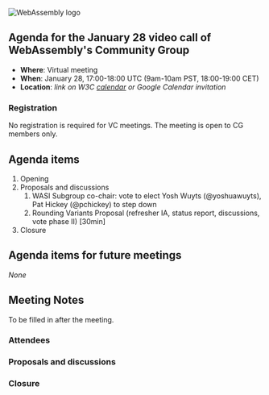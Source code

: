 ![WebAssembly logo](/images/WebAssembly.png)

## Agenda for the January 28 video call of WebAssembly's Community Group

- **Where**: Virtual meeting
- **When**: January 28, 17:00-18:00 UTC (9am-10am PST, 18:00-19:00 CET)
- **Location**: *link on W3C [calendar](https://www.w3.org/groups/cg/webassembly/calendar/) or Google Calendar invitation*

### Registration

No registration is required for VC meetings. The meeting is open to CG members only.

## Agenda items

1. Opening
1. Proposals and discussions
    1. WASI Subgroup co-chair: vote to elect Yosh Wuyts (@yoshuawuyts), Pat
       Hickey (@pchickey) to step down
    2. Rounding Variants Proposal (refresher IA, status report, discussions, vote phase II) [30min]
1. Closure

## Agenda items for future meetings

*None*

## Meeting Notes

To be filled in after the meeting.

### Attendees

### Proposals and discussions

### Closure
